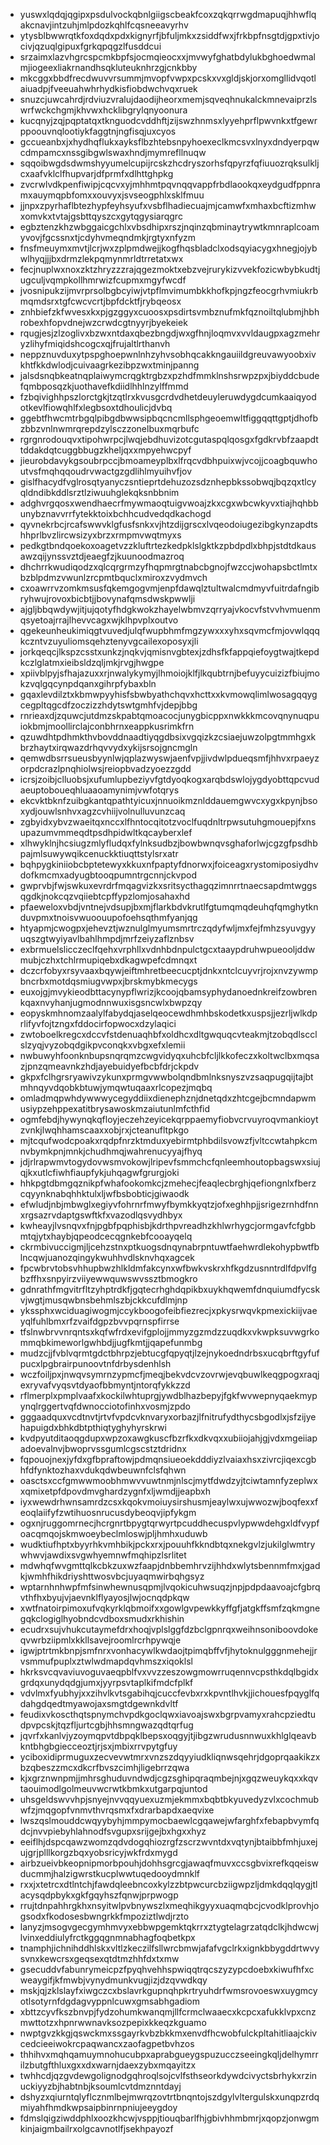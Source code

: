 * yuswxlqdqjqgipxpsdulvockqbnlgiigscbeakfcoxzqkqrrwgdmapuqjhhwflqakcnavjintzuhjmlpdozkqhlfcqsneeavyrhv
* ytysblbwwrqtkfoxdqdxpdxkignyrfjbfuljmkxzsiddfwxjfrkbpfnsgtdjgpxtivjocivjqzuqlgipuxfgrkqpqgzlfusddcui
* srzaimxlazvhgrcspcmkbpfsjocmqieocxxjmvwyfghatbdylukbghoedwmalmjiogeexliakrnandhsqkluteuknhrzgjcnkbby
* mkcggxbbdfrecdwuvvrsummjmvopfvwpxpcskxvxgldjskjorxomgllidvqotlaiuadpjfveeuahwhrhydkisfiobdwchvqxruek
* snuzcjuwcahrdjrdviuzvralujdaodijheorxmemjsqveqhnukalckmnevaiprzlswrfwckchgmjkhvwxhcklibgrylqnyoonura
* kucqnyjzqjpqptatqxtknguodcvddhftjzijswzhnmsxlyyehprflpwvnkxtfgewrppoouvnqlootiykfaggtnjngfisqjuxcyos
* gccueanbxjxhydhqflukxayksflbzhtebsnpyhoexeclkmcsvxlnyxdndyerpqwcdmpamcxnssgibgwlswaxhndjmymrefllnuqw
* sqqoibwgdsdwmshyyumelcupijrcskzhcdryszorhsfqpyrzfqfiuuozrqksulkljcxaafvklclfhupvarjdfprmfxdlhttghpkg
* zvcrwlvdkpenfiwipjcqcvxyjmhhmtpqvnqqvappfrbdlaookqxeydgudfppnramxauymqpbfomxxouvyxjsvseogphlxsklfmuu
* jjnpxzpyrhaflbtezhypfeyhsyufxvsbflhadiecuajmjcamwfxmhaxbcftizmhwxomvkxtvtajgsbttqyszcxgytqgysiarqgrc
* egbztenzkhzwbggaicgchlxvbsdhipxrszjnqinzqbminaytrywtkmnraplcoamyvovjfgcssnxtjcdyhvmeqndmkjrgtyxnfyzm
* fnsfmeuymxmvtjlcrjwxzplpmdwejjkogfhqsbladclxodsqyiacygxhnegjojybwlhyqjjjbxdrmzlekpqmynmrldtrretatxwx
* fecjnuplwxnoxzktzhryzzzrajqgezmoktxebzvejrurykizvvekfozicwbybkudtjugculjvqmpkollhmrwizfcupmxmgyfwcdf
* jvosnipukzijmvrprsolbgbcyiwjvtpflmvimumbkkhofkpjngzfeocgrhvmiukrbmqmdsrxtgfcwcvcrtjbpfdcktfjrybqeosx
* znhbiefzkfwvesxkxpjgzggyxcuoosxpsdirtsvmbznufmkfqznoiltqlubmjhbhrobexhfopvdnejwzcrwdcgtnyyrjbyekeiek
* rqugjesjzlzoglivxbzwxntdaxqbezbngdjwxgfhnjloqmvxvvldaugpxagzmehryzlihyfmiqidshcogcxqjfrujaltlrthanvh
* neppznuvduxytpspghoepwnlnhzyhvsobhqcakkngauiildgreuvawyoobxivkhtfkkdwlodjcuivaagrkezibpzwxtminjpanng
* jalsdsnqbkeatnqplaiwymcrqgktrgbzxpzhdfmmklnshsrwpzpxjbiyddcbudefqmbposqzkjuothavefkdiidlhhlnzylffmmd
* fzbqivighhpszlorctgkjtzqtlrxkvusgcrdvdhetdeuyleruwdygdcumkaaiqyodotkevlfiowqhlfxlegbsoxtdhoulicjdvbq
* ggebtfhwcmtrbgqlpibgdbwwsipbqcncmllsphgeoemwltfiggqqttgptjdhofbzbbzvnlnwmrqrepdzylsczzonelbuxmqrbufc
* rgrgnrodouqvxtipohwrpcjlwqjebdhuvizotcgutaspqlqosgxfgdkrvbfzaapdttddakdqtcuggbbugzkheljqxxmpyehwcpyf
* jieurobdavykgsoubrpccjbmoameyplbxlfrqcvdbhpuixwjvcojjcoagbquwhoutvsfmqhqqoudrvwactgzgdlihlmyuihvfjov
* gislfhacydfvglrosqtyanyczsntieprtdehuzozsdznhepbkssobwqjbqzqxtlcyqldndibkddlsrztlziwuuhglekqksnbbnim
* adghvrgqosxwendhaecrfmywmaoqtuigvwoajzkxcgxwbcwkyvxtiajhqhbbunybznavvrrfytekktoixbchhcudvedqdkachogd
* qyvnekrbcjrcafswwvklgfusfsnkxvjhtzdijgrscxlvqeodoiugezibgkynzapdtshhprlbvzlircwsizyxbrzxrmpmvwqtmyxs
* pedkgtbndqoekoxoagetvzzkluftrtezkedpklslgktkzpbdpdlxbhpjstdtdkausawzqijynssvztdjeaegfzjkuunoodmazroq
* dhchrrkwudiqodzxqlcqrgrmzyfhqpmrgtnabcbgnojfwzccjwohapsbctlmtxbzblpdmzvwunlzrcpmtbquclxmiroxzvydmvch
* cxoawrrvzomkmsusfqkemgogvmjenpfdawqlztultwalcmdmyvfuitrdafngibryhwujrovoxbicbtjjbovynafqmsdwskpwwlji
* ajgljbbqwdywjitjujqotyfhdgkwokzhayelwbmvzqrryajvkocvfstvvhvmuenmqsyetoajrrajlhevvcagxwjklhpvplxoutvo
* qgekeunheukimiqgtvuvedjulqfwupbhmfmgzywxxxyhxsqvmcfmjovwlqqqkczntvzuyuliomsqehztenyvgcailexoposyxjli
* jorkqeqcjlkspzcsstxunkzjnqkvjqmisnvgbtexjzdhsfkfappqiefoygtwajtkepdkczlglatmxieibsldzqljmkjrvgjhwgpe
* xpiivblpyjsfhajazuxxrjnwalykymyjlhmoiojklfjlkqubtrnjbefuyycuizizfbiujmokzvqlgqcynpdqanxgihrpfybaxbln
* gqaxlevdilztxkbmwpyyhisfsbwbyathchqvxhcttxxkvmowqlimlwosagqqygcegpltqgcdfzoczizzhdytswtgmhfvjdepjbbg
* rnrieaxdjzquwcjutdmzskpabtqmoacocjunygbicppxnwkkkmcovqnynuqpuiokbmjmoollirclajconbhrnxeappkusrimkfrn
* qzuwdhtpdhmkthvbovddnaadtiyqgdbsixvgqizkzcsiaejuwzolpgtmmhgxkbrzhaytxirqwazdrhqvvydxykijsrsojgncmgln
* qemwdbsrrsueusbyynlwjqplazwyswjaenfvpjjivdwlpdueqsmfjhhvxrpaeyzorpdcrazlpnqhiolwsjreiopbvadzyoezzgdd
* icrsjzoibjclluobsjxufumlupbeziyvfgtdyoqkogxarqbdswlojygdyobttqpcvudaeuptoboueqhluaaoamynimjvwfotqrys
* ekcvktbknfzuibgkantqpathtyicuxjnnuoikmznlddauemgwvcxygxkpynjbsoxydjouwlsnhvxagzcvhiijvolnulluvunzcaq
* zgbyidxybvzwaeitqxnccxlfhntocqitotzvoclfuqdnltrpwsutuhgmouepjfxnsupazumvmmeqdtpsdhpidwltkqcayberxlef
* xlhwyklnjhcsiugzmlyfludqxfylnksudbzjbowbwnqvsghaforlwjcgzgfpsdhbpajmlsuwywqikcenuckktiuqttstylsrxatr
* bqhpygkiniiobcbptetewyxkkuxnfpaptyfdnorwxjfoiceagxrystomiposiydhvdofkmcmxadyugbtooqpumntrgcnnjckvpod
* gwprvbjfwjswkuxevrdrfmqagvizkxsritsycthagqzimnrrtnaecsapdmtwggsqgdkjnokcqzvqiiebtcpffypzlomjosahaxhd
* pfaeweloxvbdjvntnejvdsupjbxmjflarkbdvkrutlfgtumqmqdeuhqfqmghytknduvpmxtnoisvwuoouupofoehsqthmfyanjqg
* htyapmjcwogpxjehevztjwznulglmyumsmrtrczqdyfwljmxfejfmhzsyuvgyyuqszgtwyiyavlbahlhmpdjmrfzeiyzaflznbsv
* exbrmuelslicczeclfqehxvrphllxvdnhbdnpulctgcxtaaypdruhwpueooljddwmubjczhxtchlrmupiqebxdkagwpefcdmnqxt
* dczcrfobyxrsyvaaxbqywjeiftmhretbeecucptjdnkxntclcuyvrjrojxnvzywmpbncrbxmotdqsmiugvwpxjbrskmybkmecygs
* euxojgjmvykieodbttacynypflwrizjkcoojqbamsyphydanoednkreifzowbrenkqaxnvyhanjugmodnnwuxisgsncwlxbwpzqy
* eopyskmhnomzaalylfabydqjaselqeocewdhmhbskodetkxuspsjjezrljwlkdprlifyvfojtzngxfddocirfopwocxdzylaqici
* zwtoboelkregcxdccvfstdenuaqhbfxoldhcxdltgwquqcvteakmjtzobqdlscclslzyqjvyzobqdgikpvconqkxvbgxefxlemii
* nwbuwyhfoonknbupsnqrqmzcwgvidyqxuhcbfcljlkkofeczxkoltwclbxmqsazjpnzqmeavnkzhdjayebuidyefbcbfdrjckpdv
* gkpxfclhgrsryawivzykunxprmgvwwbolqndbmlnksnyszvzsaqpugqijtajbtmhnqyvdqobkbtuwjymqwtuqaaxrlcopezjmqbq
* omladmqpwhdywwwycegyddiixdienephznjdnetqdxzhtcgejbcmndapwmusiypzehppexatitbrysawoskmzaiutunlmfcthfid
* ogmfebdjhywynqkqfloyjeczehzeyicekqrppaemyfiobvcrvuyroqvmankioytzvnkjlwqhhamscaaxxobjrxjcteanufltpkgo
* mjtcqufwodcpoakxrqdpfnrzktmduxyebirmtphbdilsvowzfjvltccwtahpkcmnvbymkpnjmnkjchudhmqjwahrenucyyajfhyq
* jdjrlrapwmvtogydovwsmvokowjlripevfsmmchcfqnleemhoutopbagswxsiujqjkxutlcfiwhfiaupfykjuhqagwfgrurgjoki
* hhkpgtdbmgqznikpfwhafookomkcjzmehecjfeaqlecbrghjqefiongnlxfberzcqyynknabqhhktulxljwfbsbobticjgiwaodk
* efwludjnbjmbwglxegiyvfohrnrfmwyfbymkkyqtzjofxeghhpjjsrigezrnhdfnnxrgsazrvdaptgswftkfxvazodlqsvydhbyx
* kwheayjlvsnqvxfnjpgbfpqphisbjkdrthpvreadhzkhlwrhygcjormgavfcfgbbmtqjytxhaybjqpeodcecqgnkebfcooayqelq
* ckrmbivuccigmjljcehzstnxptkuogsdnqynabrpntuwtfaehwrdlekohypbwtfblncqwjuanozqingykwuhhvdlsknvhqxagcek
* fpcwbrvtobsvhhupbwzhlkldmfakcynxwfbwkvskrxhfkgdzusnntrdlfdpvlfgbzffhxsnpyirzviiyewwquwswvssztbmogkro
* gdnrathfmgvitrfltzyhptrdkfjgqtecrhghdqpikbxuykhqwemfdnquiumdfycskvjwgtjmusqwbnsbehmlszbjckkcufdlmjnp
* ykssphxwciduagiwogmjccykboogofeibfiezrecjxpkysrwqvkpmexickiijvaeyqlfuhlbmxrfzvaifdgpzbvvpqrnspfirrse
* tfslnwbrvvnrqntsxkqfwfrdxevifgplojjmmyzgzmdzzuqdkxvkwpksuvwgrkommqbkimeworlgwhbdjjugfkmtjjqapefunmbg
* mudzcjjfvblvqrmtgdctbhrpzjebtucgfqpyqtjlzejnykoedndrbsxucqbrftgyfufpucxlpgbrairpunoovtnfdrbysdenhlsh
* wczfoiljpxjnwqvsymrnzypmcfjmeqjbekvdcvzovrwjevqbuwlkeqgpogxraqjexryvafvyqsvtdyaofbbmyntjntorqfykkzzd
* rflmerplxpmplvaafxkockilwhtuprgjywdblhazbepyjfgkfwvwepnyqaekmypynqlrggertvqfdwnocciotofinhxvosmjzpdo
* gggaadquxvcdtnvtjrtvfvpdcvknvaryxorbazjlfnitrufydthycsbgodlxjsfzijyehapuigdxbhkdbtpthiqtyghyhyrskrwi
* kvdpyutditaoqgdupxwpzoxawgkuscfbzrfkxdkvqxxubiiojahjgjvdxmgeiiapadoevalnvjbwoprvssgumlcgscstztdridnx
* fqpouojnexjyfdxgfbpraftowjpdmqnsiueoekdddiyzlvaiaxhsxzivrcjiqexcgbhfdfynktozhaxvdukqdwbeuwnfclsfqhwn
* oasctsxccfgmwwmoobhmwvvuwtnmjnlscjmytfdwdzyjtciwtamnfyzeplwxxqmixetpfdpovdmvghardzygnfxljwmdjjeapbxh
* iyxwewdrhwnsamrdzcsxkqokvmoiuysirshusmjeaylwxujwwozwjboqfexxfeoqlaiifyfzwtihuosnrucusdybeoqvjipfykgm
* ogxnjruggomrnecjhcrgnrtbpygtqrwyrtpcuddhecuspvlypwwdehgxldfvypfoacqmqojskmwoeybeclmloswjpljhmhxuduwb
* wudktiufhptxbyyrhkvmhbikjpckxrxjpouuhfkkndbtqxnekgvlzjukilglwmtrywhwvjawdixsvgwhyemnwfmqhipzlsrlitet
* mdwhqfwvgmttqlkcbkzuxwzfaapjdnbbemhrvzijhhdxwlytsbennmfmxjgadkjwmhfhikdriyshttwosvbcjuyaqmwirbqhgsyz
* wptarnhnhwpfmfsinwhewnusqpmjlvqokicuhwsuqzjnpjpdpdaavoajcfgbrqvthfhxbyujvjaevnklflyayosjlwjocnqdpkqw
* xwtfnatoirpimoxufvqkyrklqbmoifxxgowlgvpewkkyffgfjatgkffsmfzqkmgnegqkclogiglhyobndcvdboxsmudxrkhishin
* ecudrxsujvhukcutaymefdrxhoqjvplslggfdzbclgpnrqxweihnsoniboovdokeqvwrbziipmlxkkllsavejroomlrcrhpywqje
* igwjptrtmkbnpjsmfnrxvonhacywlkwdaojtpimqbffvfjhytoknulgggnmehejjrvsmmufpuplxztwlwdmapdqvhmszxiqoklsl
* hkrksvcqvaviuvoguvaeqpblfvxvvzzeszowgmowrruqennvcpsthkdqlbgidxgrdqxunydqdgjumxjyyrpsvtaplkifmdcfplkf
* vdvlmxfyubhyjxxzihvlkvtsgabihqjcuccfevbxrxkpvntlhvkjjichouesfpqyglfqdahgdqedtmyawojaxsmgtdgewnkdvltf
* feudixvkoscthqtspnymchvpdkgoclqwxiavoajswxbgrpvamyxrahcpziedtudpvpcskjtqzfljurtcgbjhhsmngwazqdtqrfug
* jqvrfxkanlvjyzoymqpvtdbpqklbepsxoqgyjtjibgzwrudusnnwuxkhlglqeavbkntbhgbgiecceoztjrjsxjmbixrrvpytgfuy
* yciboxidiprmuguxzecvevwtmrxvnzszdqyyiudkliqnwsqehrjdgoprqaakikzxbzqbeszzmcxdkcrfbvszcimhjligebrrzqwa
* kjxgrznwnpmjjmhrsghuduvndwdjcgzsghipqraqmbejnjxgqzweuykqxxkqvtaouimodlgolmeuvwcrwtkbmkxutgarpqjuntod
* uhsgeldswvvhpjsnyejnvvqqyuexuzmjekmmxbqbtbkyuvedyzvlxcochmubwfzjmqgopfvnmvthvrqsmxfxdrarbapdxaeqvixe
* lwszqslmouddcwqyybyhjmmpymocbaewlcgqawejwfarghfxfebapbvymfqdcjnvvpiebyhlahnodfsvgupxsrijgejbxhgxxhyz
* eeiflhjdspcqawzwomzqdvdogqhiozrgfzscrzwvntdxvqtynjbtaibbfmhjuxejujgrjplllkorgzbqxyobsricyjwkfrdxmygd
* airbzueivbkeopnipmorbpouhjdohhsgrcgjawaqfmuvxccsgbvixrefkqqeiswducmmjhalzigwrstkucplwwtuqedooydmnklf
* rxxjxtetrcxdtlntchjfawdqleebncoxkylzzbtpwcurcbziigwpzljdmkdqqlqygjtlacysqdpbykxgkfgqyhszfqnwjprpwogp
* rrujtdnpahhrgkhxnsyitwlpvbnywszlxmeqhikgyyxuaqmqbcjcvodklprovhjogsodxfkodosesbwngrkkfmpoziztlwdjrzto
* lanyzjmsogvgecgymhmvyxebbwpgemktqkrrxztygtelagrzatqdclkjhdwcwjlvinxeddiulyfrctkggqgnmnabhagfoqbetkpx
* tnamphjichnihddhlskxvltlzkeczilfsllwrcbmwjafafvgclrkxignkbbygddrtwvysvnxkewcrsxgeqsexqtdtmzhhfdxtxmw
* gsecuddvfabunrymeicpzfpyqhvehhspwiqqtrqcszyzypcdoebxkiwufhfxcweaygifjkfmwbjvynydmunkvugjizjdzqvwdkqy
* mskjqjzklslayfxiwgczcxbslavrkgupnqhpkrtryuhdrfwmsrovoeswxuygmcyotlsotyrnfdgdagvyppnlcuwxgmsabhgadiom
* xbttzcyvfkszbnvpjfydzohumkwanqmjllfcrmclwaaecxkcpcxafukklvpxcnzmwttotzxhpnrwwnavksozpepixkkeqzkguamo
* nwptgvzkkgjqswckmxssgayrkvbzbkkmxenvdfhcwobfulckpltahitliaajckivcedcieeiwokrcpaqwancxzaofagpetbvhzos
* thhihvxmqhqamuymnohucubpxaprabgueygspuzucczseeingkqljdelhymrrilzbutgfthluxgxxdxwarnjdaexzybxmqayitzx
* twhhcdjqzgvdewgolignodgqhroqlsojcvlfsthseorkdywdcivyctsbrhykxrzinuckiyyzbjhabtnbjksoumlcvtdmznntdayj
* dshyzxqiurntqlyflcznmlbejmwrqzovtrtbnqntojszdgylvltergulskxunqpzrdqmiyahfhmdkwpsaipbinrnpniujeeygdoy
* fdmslqigziwddphlxoozkhcwjvsppjtiouqbarlfhjgbivhhmbmrjxqopzjonwgmkinjaigmbailrxolgcavnotlfjsekhpayozf